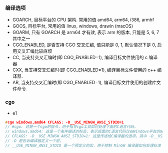 ### 编译选项
- GOARCH, 目标平台的 CPU 架构. 常用的值 amd64, arm64, i386, armhf
- GOOS, 目标平台, 常用的值 linux, windows, drawin (macOS)
- GOARM, 只有 GOARCH 是 arm64 才有效, 表示 arm 的版本, 只能是 5, 6, 7 其中之一
- CGO_ENABLED, 是否支持 CGO 交叉汇编, 值只能是 0, 1, 默认情况下是 0, 启用交叉汇编比较麻烦
- CC, 当支持交叉汇编时(即 CGO_ENABLED=1), 编译目标文件使用的 c 编译器.
- CXX, 当支持交叉汇编时(即 CGO_ENABLED=1), 编译目标文件使用的 c++ 编译器.
- AR, 当支持交叉汇编时(即 CGO_ENABLED=1), 编译目标文件使用的创建库文件命令.


### cgo

- e1

```c
#cgo windows,amd64 CFLAGS: -D__USE_MINGW_ANSI_STDIO=1
// #cgo: 这是一个cgo的指令，用于指导cgo工具如何处理下面的C语言代码。
// windows,amd64: 这是一个条件编译的标签，表示后面的C语言代码仅在Windows平台的amd64架构上编译。这就是在交叉编译时，你希望对不同平台提供不同的实现的一种方式。
// CFLAGS: -D__USE_MINGW_ANSI_STDIO=1: 这是传递给C编译器的选项，其中 -D__USE_MINGW_ANSI_STDIO=1 是一个预处理器宏，用于启用 MinGW 版本的 ANSI 标准 I/O 函数。
// -D 是告诉编译器定义一个宏。
// __USE_MINGW_ANSI_STDIO 是一个预定义的宏，用于控制 MinGW 编译器如何处理标准 I/O 函数的缓冲区。
```


